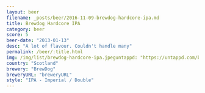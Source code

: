 ```yaml
---
layout: beer
filename: _posts/beer/2016-11-09-brewdog-hardcore-ipa.md
title: Brewdog Hardcore IPA
category: beer
score: 5
beer-date: "2013-01-13"
desc: "A lot of flavour. Couldn't handle many"
permalink: /beer/:title.html
img: /img/list/brewdog-hardcore-ipa.jpeguntappd: "https://untappd.com/b/brewdog-hardcore-ipa/5707"
country: "Scotland"
brewery: "BrewDog"
breweryURL: "breweryURL"
style: "IPA - Imperial / Double"
---
```

